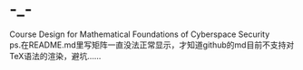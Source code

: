 # -_-
Course Design for Mathematical Foundations of Cyberspace Security  
ps.在README.md里写矩阵一直没法正常显示，才知道github的md目前不支持对TeX语法的渲染，避坑……

